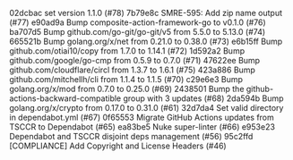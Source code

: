 02dcbac set version 1.1.0 (#78)
7b79e8c SMRE-595: Add zip name output (#77)
e90ad9a Bump composite-action-framework-go to v0.1.0 (#76)
ba707d5 Bump github.com/go-git/go-git/v5 from 5.5.0 to 5.13.0 (#74)
665521b Bump golang.org/x/net from 0.21.0 to 0.38.0 (#73)
e6b15ff Bump github.com/otiai10/copy from 1.7.0 to 1.14.1 (#72)
1d592a2 Bump github.com/google/go-cmp from 0.5.9 to 0.7.0 (#71)
47622ee Bump github.com/cloudflare/circl from 1.3.7 to 1.6.1 (#75)
423a886 Bump github.com/mitchellh/cli from 1.1.4 to 1.1.5 (#70)
c29e6e3 Bump golang.org/x/mod from 0.7.0 to 0.25.0 (#69)
2438501 Bump the github-actions-backward-compatible group with 3 updates (#68)
2da594b Bump golang.org/x/crypto from 0.17.0 to 0.31.0 (#61)
32d7da4 Set valid directory in dependabot.yml (#67)
0f65553 Migrate GitHub Actions updates from TSCCR to Dependabot (#65)
ea83be5 Nuke super-linter (#66)
e953e23 Dependabot and TSCCR disjoint deps management (#56)
95c2ffd [COMPLIANCE] Add Copyright and License Headers (#46)
